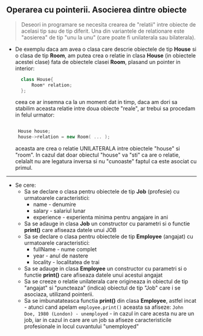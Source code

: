 ## Operarea cu pointerii. Asocierea dintre obiecte

> Deseori in programare se necesita crearea de "relatii" intre obiecte de acelasi tip sau de tip diferit. Una din variantele de relationare este "aosierea" de tip "unu la unu" (care poate fi unilaterala sau bilaterala).

* De exemplu daca am avea o clasa care descrie obiectele de tip **House** si o clasa de tip **Room**, am putea crea o relatie in clasa **House** (in obiectele acestei clase) fata de obiectele clasei **Room**, plasand un pointer in interior:

  ```c++
    class House{
        Room* relation;
    };

  ```

  ceea ce ar insemna ca la un moment dat in timp, daca am dori sa stabilim aceasta relatie intre doua obiecte "reale", ar trebui sa procedam in felul urmator:

   ```c++

    House house;
    house->relation = new Room( ... );

   ``` 
   
   aceasta are crea o relatie UNILATERALA intre obiectele "house" si "room". In cazul dat doar obiectul "house" va "sti" ca are o relatie, celalalt nu are legatura inversa si nu "cunoaste" faptul ca este asociat cu primul.

---

* Se cere:
  * Sa se declare o clasa pentru obiectele de tip **Job** (profesie) cu urmatoarele caracteristici: 
    * name - denumire
    * salary - salariul lunar
    * experience - experienta minima pentru angajare in ani
  * Sa se adauge in clasa **Job** un constructor cu parametri si o functie **print()** care afiseaza datele unui JOB
  * Sa se declare o clasa pentru obiectele de tip **Employee** (angajat) cu urmatoarele caracteristici: 
    * fullName - nume complet
    * year - anul de nastere
    * locality - localitatea de trai
  * Sa se adauge in clasa **Employee** un constructor cu parametri si o functie **print()** care afiseaza datele unui acestui angajat
  * Sa se creeze o relatie unilaterala care origineaza in obiectul de tip "angajat" si "puncteaza" (indica) obiectul de tip "Job" care i se asociaza, utilizand pointerii.
  * Sa se imbunatateasca functia **print()** din clasa **Employee**, astfel incat - atunci cand apelam ```employee.print()``` aceasta sa afiseze:
    ```John Doe, 1980 (London) - unemployed``` - in cazul in care acesta nu are un job, iar in cazul in care are un job sa afiseze caracteristicile profesionale in locul cuvantului "unemployed"